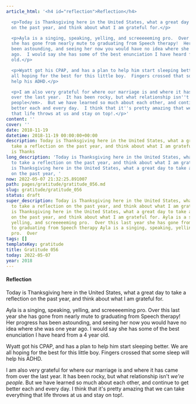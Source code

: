 ```yaml
---
article_html: '<h4 id="reflection">Reflection</h4>

  <p>Today is Thanksgiving here in the United States, what a great day to take a reflection
  on the past year, and think about what I am grateful for.</p>

  <p>Ayla is a singing, speaking, yelling, and screeeeeming pro.  Over this last year
  she has gone from nearly mute to graduating from Speech therapy!  Her progress has
  been astounding, and seeing her now you would have no idea where she was one year
  ago.  I would say she has some of the best enunciation I have heard from a 4 year
  old.</p>

  <p>Wyatt got his CPAP, and has a plan to help him start sleeping better.  We are
  all hoping for the best for this little boy.  Fingers crossed that some sleep will
  help his ADHD.</p>

  <p>I am also very grateful for where our marriage is and where it has came from
  over the last year.  It has been rocky, but what relationship isn''t <em>we''re
  people</em>.  But we have learned so much about each other, and continue to get
  better each and every day.  I think that it''s pretty amazing that we can take everything
  that life throws at us and stay on top!.</p>'
content: ''
cover: ''
date: 2018-11-19
datetime: 2018-11-19 00:00:00+00:00
description: Today is Thanksgiving here in the United States, what a great day to
  take a reflection on the past year, and think about what I am grateful for. Today
  is Thanks
long_description: 'Today is Thanksgiving here in the United States, what a great day
  to take a reflection on the past year, and think about what I am grateful for. Today
  is Thanksgiving here in the United States, what a great day to take a reflection
  on the past year, '
now: 2022-05-07 21:32:25.891007
path: pages/gratitude/gratitude_056.md
slug: gratitude/gratitude_056
status: draft
super_description: Today is Thanksgiving here in the United States, what a great day
  to take a reflection on the past year, and think about what I am grateful for. Today
  is Thanksgiving here in the United States, what a great day to take a reflection
  on the past year, and think about what I am grateful for. Ayla is a singing, speaking,
  yelling, and screeeeeming pro.  Over this last year she has gone from nearly mute
  to graduating from Speech therapy Ayla is a singing, speaking, yelling, and screeeeeming
  pro.  Over
tags: []
templateKey: gratitude
title: Gratitude 056
today: 2022-05-07
year: 2018
---
```


#### Reflection

Today is Thanksgiving here in the United States, what a great day to take a reflection on the past year, and think about what I am grateful for.


Ayla is a singing, speaking, yelling, and screeeeeming pro.  Over this last year she has gone from nearly mute to graduating from Speech therapy!  Her progress has been astounding, and seeing her now you would have no idea where she was one year ago.  I would say she has some of the best enunciation I have heard from a 4 year old.

Wyatt got his CPAP, and has a plan to help him start sleeping better.  We are all hoping for the best for this little boy.  Fingers crossed that some sleep will help his ADHD.

I am also very grateful for where our marriage is and where it has came from over the last year.  It has been rocky, but what relationship isn't _we're people_.  But we have learned so much about each other, and continue to get better each and every day.  I think that it's pretty amazing that we can take everything that life throws at us and stay on top!.